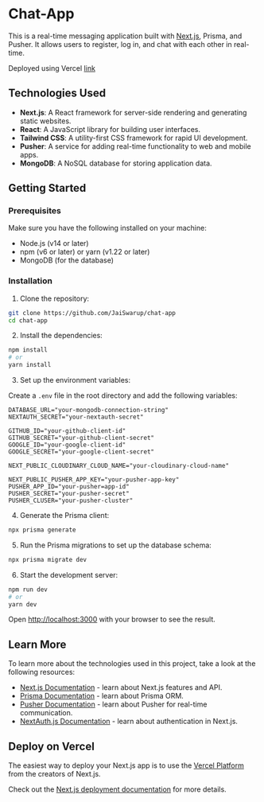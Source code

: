# Chat-App

This is a real-time messaging application built with [Next.js](https://nextjs.org/), Prisma, and Pusher. It allows users to register, log in, and chat with each other in real-time.

Deployed using Vercel [link](https://chat-app-swart-psi.vercel.app/)


## Technologies Used

- **Next.js**: A React framework for server-side rendering and generating static websites.
- **React**: A JavaScript library for building user interfaces.
- **Tailwind CSS**: A utility-first CSS framework for rapid UI development.
- **Pusher**: A service for adding real-time functionality to web and mobile apps.
- **MongoDB**: A NoSQL database for storing application data.

## Getting Started

### Prerequisites

Make sure you have the following installed on your machine:

- Node.js (v14 or later)
- npm (v6 or later) or yarn (v1.22 or later)
- MongoDB (for the database)

### Installation

1. Clone the repository:

```bash
git clone https://github.com/JaiSwarup/chat-app
cd chat-app
```

2. Install the dependencies:

```bash
npm install
# or
yarn install
```

3. Set up the environment variables:

Create a  `.env` file in the root directory and add the following variables:

```env
DATABASE_URL="your-mongodb-connection-string"
NEXTAUTH_SECRET="your-nextauth-secret"

GITHUB_ID="your-github-client-id"
GITHUB_SECRET="your-github-client-secret"
GOOGLE_ID="your-google-client-id"
GOOGLE_SECRET="your-google-client-secret"

NEXT_PUBLIC_CLOUDINARY_CLOUD_NAME="your-cloudinary-cloud-name"

NEXT_PUBLIC_PUSHER_APP_KEY="your-pusher-app-key"
PUSHER_APP_ID="your-pusher=app-id"
PUSHER_SECRET="your-pusher-secret"
PUSHER_CLUSER="your-pusher-cluster"
```

4. Generate the Prisma client:

```bash
npx prisma generate
```

5. Run the Prisma migrations to set up the database schema:

```bash
npx prisma migrate dev
```

6. Start the development server:

```bash
npm run dev
# or
yarn dev
```

Open [http://localhost:3000](http://localhost:3000) with your browser to see the result.

## Learn More

To learn more about the technologies used in this project, take a look at the following resources:

- [Next.js Documentation](https://nextjs.org/docs) - learn about Next.js features and API.
- [Prisma Documentation](https://www.prisma.io/docs) - learn about Prisma ORM.
- [Pusher Documentation](https://pusher.com/docs) - learn about Pusher for real-time communication.
- [NextAuth.js Documentation](https://next-auth.js.org/getting-started/introduction) - learn about authentication in Next.js.

## Deploy on Vercel

The easiest way to deploy your Next.js app is to use the [Vercel Platform](https://vercel.com/new?utm_medium=default-template&filter=next.js&utm_source=create-next-app&utm_campaign=create-next-app-readme) from the creators of Next.js.

Check out the [Next.js deployment documentation](https://nextjs.org/docs/deployment) for more details.


